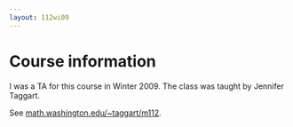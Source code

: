 ```yaml
---
layout: 112wi09
---
```


# Course information

I was a TA for this course in Winter 2009.
The class was taught by Jennifer Taggart.

See
[math.washington.edu/\~taggart/m112](http://www.math.washington.edu/~taggart/m112).
